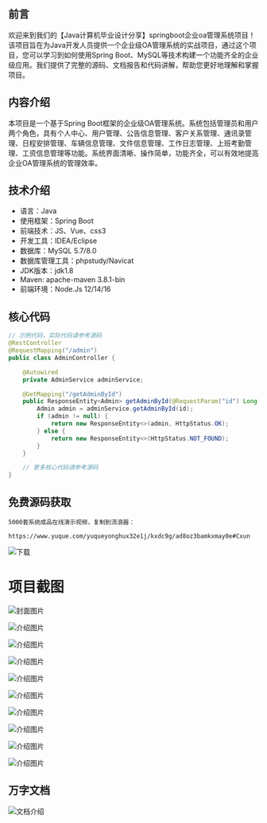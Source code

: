 ## 前言

欢迎来到我们的【Java计算机毕业设计分享】springboot企业oa管理系统项目！该项目旨在为Java开发人员提供一个企业级OA管理系统的实战项目，通过这个项目，您可以学习到如何使用Spring Boot、MySQL等技术构建一个功能齐全的企业级应用。我们提供了完整的源码、文档报告和代码讲解，帮助您更好地理解和掌握项目。

## 内容介绍

本项目是一个基于Spring Boot框架的企业级OA管理系统。系统包括管理员和用户两个角色，具有个人中心、用户管理、公告信息管理、客户关系管理、通讯录管理、日程安排管理、车辆信息管理、文件信息管理、工作日志管理、上班考勤管理、工资信息管理等功能。系统界面清晰、操作简单，功能齐全，可以有效地提高企业OA管理系统的管理效率。

## 技术介绍

- 语言：Java
- 使用框架：Spring Boot
- 前端技术：JS、Vue、css3
- 开发工具：IDEA/Eclipse
- 数据库：MySQL 5.7/8.0
- 数据库管理工具：phpstudy/Navicat
- JDK版本：jdk1.8
- Maven: apache-maven 3.8.1-bin
- 前端环境：Node.Js 12/14/16

## 核心代码

```java
// 示例代码，实际代码请参考源码
@RestController
@RequestMapping("/admin")
public class AdminController {

    @Autowired
    private AdminService adminService;

    @GetMapping("/getAdminById")
    public ResponseEntity<Admin> getAdminById(@RequestParam("id") Long id) {
        Admin admin = adminService.getAdminById(id);
        if (admin != null) {
            return new ResponseEntity<>(admin, HttpStatus.OK);
        } else {
            return new ResponseEntity<>(HttpStatus.NOT_FOUND);
        }
    }

    // 更多核心代码请参考源码
}
```

## 免费源码获取

```
5000套系统成品在线演示视频，复制到流浪器： 
```
```
https://www.yuque.com/yuqueyonghux32e1j/kxdc9g/ad8oz3bamkxmay0e#Cxun
```
![下载](https://img12.360buyimg.com/ddimg/jfs/t1/339687/11/1349/28408/68ad865fF412d7877/adaa650483a100f2.jpg)

# 项目截图

![封面图片](https://img13.360buyimg.com/ddimg/jfs/t1/316337/20/26130/159944/689daa9fFdeaadb78/9897b2a1c72c8baa.jpg)

![介绍图片](https://img12.360buyimg.com/ddimg/jfs/t1/327354/20/4537/18353/689daa85Fd6168579/520836285d6da43d.jpg)

![介绍图片](https://img12.360buyimg.com/ddimg/jfs/t1/307566/36/26315/112543/689daa85Fac323ae6/863220aedf10e82a.jpg)

![介绍图片](https://img13.360buyimg.com/ddimg/jfs/t1/328656/17/4383/20285/689daa86F119a949c/3915fa9d662fa173.jpg)

![介绍图片](https://img11.360buyimg.com/ddimg/jfs/t1/287061/25/24026/22133/689daa87F9c1e085f/16a4c0fe597bf621.jpg)

![介绍图片](https://img10.360buyimg.com/ddimg/jfs/t1/289276/5/18960/34966/689daa86F5fc5a113/071426aab1f3cb2c.jpg)

![介绍图片](https://img14.360buyimg.com/ddimg/jfs/t1/310899/37/26296/23262/689daa88F2ebc380c/606dd09795902a1e.jpg)

![介绍图片](https://img10.360buyimg.com/ddimg/jfs/t1/322078/38/11275/22586/689daa88Ffe4eb488/c7af44295b940368.jpg)

![介绍图片](https://img12.360buyimg.com/ddimg/jfs/t1/302531/14/25832/22060/689daa88F272dc3dd/a8b8d9801da8bada.jpg)

![介绍图片](https://img10.360buyimg.com/ddimg/jfs/t1/316738/30/24575/19372/689daa89F5c620693/717a85c77912b03e.jpg)


## 万字文档
![文档介绍](https://img14.360buyimg.com/ddimg/jfs/t1/338393/1/3576/156947/68b1ad0cF74dc525c/ff9cd6c574295685.jpg)
